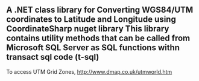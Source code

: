 ## A .NET class library for Converting WGS84/UTM coordinates to Latitude and Longitude using CoordinateSharp nuget library This library contains utility methods that can be called from Microsoft SQL Server as SQL functions withn transact sql code (t-sql)

To access UTM Grid Zones, http://www.dmap.co.uk/utmworld.htm